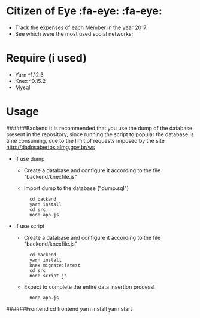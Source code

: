 # Citizen of Eye :fa-eye: :fa-eye:
- Track the expenses of each Member in the year 2017;
- See which were the most used social networks;

# Require (i used)
- Yarn ^1.12.3
- Knex ^0.15.2
- Mysql

# Usage

######Backend
It is recommended that you use the dump of the database present in the repository, since running the script to popular the database is time consuming, due to the limit of requests imposed by the site http://dadosabertos.almg.gov.br/ws

- If use dump
	- Create a database and configure it according to the file "backend/knexfile.js"
	- Import dump to the database ("dump.sql")

			cd backend
			yarn install
			cd src
			node app.js

- If use script
	- Create a database and configure it according to the file "backend/knexfile.js"

			cd backend
			yarn install
			knex migrate:latest
			cd src
			node script.js
	- Expect to complete the entire data insertion process!

			node app.js

######Frontend
	cd frontend
	yarn install
	yarn start